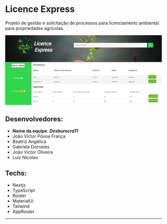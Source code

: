 # Licence Express

Projeto de gestão e solicitação de processos para licenciamento ambiental
para propriedades agrícolas.

<img src="./public/assets/printInicial.png">

## Desenvolvedores:

- **Nome da equipe**: ***DesburocraTI***
- João Victor Póvoa França
- Beatriz Angélica
- Gabriela Dorneles
- João Victor Oliveira
- Luiz Nicolau

## Techs:

- Nextjs
- TypeScript
- Router
- MaterialUi
- Tailwind
- AppRouter

---